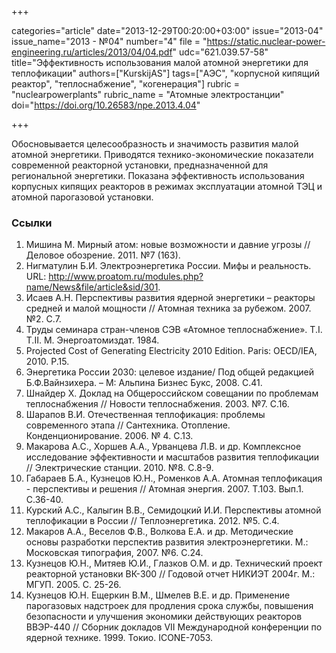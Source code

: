 +++

categories="article"
date="2013-12-29T00:20:00+03:00"
issue="2013-04"
issue_name="2013 - №04"
number="4"
file = "https://static.nuclear-power-engineering.ru/articles/2013/04/04.pdf"
udc="621.039.57-58"
title="Эффективность использования малой атомной энергетики для теплофикации"
authors=["KurskijAS"]
tags=["АЭС", "корпусной кипящий реактор", "теплоснабжение", "когенерация"]
rubric = "nuclearpowerplants"
rubric_name = "Aтомные электростанции"
doi="https://doi.org/10.26583/npe.2013.4.04"

+++

Обосновывается целесообразность и значимость развития малой атомной энергетики. Приводятся технико-экономические показатели современной реакторной установки, предназначенной для региональной энергетики. Показана эффективность использования корпусных кипящих реакторов в режимах эксплуатации атомной ТЭЦ и атомной парогазовой установки.

### Ссылки

1. Мишина М. Мирный атом: новые возможности и давние угрозы // Деловое обозрение. 2011. №7 (163).
2. Нигматулин Б.И. Электроэнергетика России. Мифы и реальность. URL: http://www.proatom.ru/modules.php?name/News&file/article&sid/301.
3. Исаев А.Н. Перспективы развития ядерной энергетики – реакторы средней и малой мощности // Атомная техника за рубежом. 2007. №2. С.7.
4. Труды семинара стран-членов СЭВ «Атомное теплоснабжение». Т.I. Т.II. М. Энергоатомиздат. 1984.
5. Projected Cost of Generating Electricity 2010 Edition. Paris: OECD/IEA, 2010. Р.15.
6. Энергетика России 2030: целевое издание/ Под общей редакцией Б.Ф.Вайнзихера. – М: Альпина Бизнес Букс, 2008. С.41.
7. Шнайдер Х. Доклад на Общероссийском совещании по проблемам теплоснабжения // Новости теплоснабжения. 2003. №7. С.16.
8. Шарапов В.И. Отечественная теплофикация: проблемы современного этапа // Сантехника. Отопление. Конденционирование. 2006. № 4. С.13.
9. Макарова А.С., Хоршев А.А., Урванцева Л.В. и др. Комплексное исследование эффективности и масштабов развития теплофикации // Электрические станции. 2010. №8. С.8-9.
10. Габараев Б.А., Кузнецов Ю.Н., Роменков А.А. Атомная теплофикация - перспективы и решения // Атомная энергия. 2007. Т.103. Вып.1. С.36-40.
11. Курский А.С., Калыгин В.В., Семидоцкий И.И. Перспективы атомной теплофикации в России // Теплоэнергетика. 2012. №5. С.4.
12. Макаров А.А., Веселов Ф.В., Волкова Е.А. и др. Методические основы разработки перспектив развития электроэнергетики. М.: Московская типография, 2007. №6. С.24.
13. Кузнецов Ю.Н., Митяев Ю.И., Глазков О.М. и др. Технический проект реакторной установки ВК-300 // Годовой отчет НИКИЭТ 2004г. М.: МГУП. 2005. С. 25-26.
14. Кузнецов Ю.Н. Ещеркин В.М., Шмелев В.Е. и др. Применение парогазовых надстроек для продления срока службы, повышения безопасности и улучшения экономики действующих реакторов ВВЭР-440 // Сборник докладов VII Международной конференции по ядерной технике. 1999. Токио. ICONE-7053.